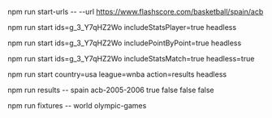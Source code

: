 
npm run start-urls -- --url https://www.flashscore.com/basketball/spain/acb 

npm run start ids=g_3_Y7qHZ2Wo includeStatsPlayer=true headless
 
npm run start ids=g_3_Y7qHZ2Wo includePointByPoint=true headless

npm run start ids=g_3_Y7qHZ2Wo includeStatsMatch=true headless=true

npm run start country=usa league=wnba action=results headless

npm run results -- spain acb-2005-2006 true false false false

npm run fixtures -- world olympic-games



